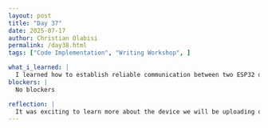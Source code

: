 ```yaml
---
layout: post
title: "Day 37"
date: 2025-07-17
author: Christian Olabisi
permalink: /day38.html
tags: ["Code Implementation", "Writing Workshop", ]

what_i_learned: |
  I learned how to establish reliable communication between two ESP32 devices over Wi-Fi using a  TCP protocol. I also learned the steps of how to configure one ESP32 as a TCP server (receiver) that listens on a specific port and IP address, while the other acts as a TCP client (sender) that connects to it and sends data. The device will also be running on an Arduino.
blockers: |
  No blockers

reflection: |
  It was exciting to learn more about the device we will be uploading our code to and its configuration. I have some experience working with Arduinos, but today was my first time hearing about what the ESP32 is. So I found it interesting learning about a new device. Also, the writing workshop was cool, learned some new info that will help when we start our paper.
---
```


